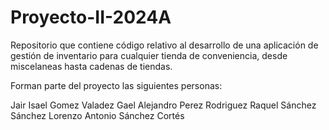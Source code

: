 # Proyecto-II-2024A
Repositorio que contiene código relativo
al desarrollo de una aplicación de gestión
de inventario para cualquier tienda de conveniencia,
desde miscelaneas hasta cadenas de tiendas.

Forman parte del proyecto las siguientes personas:

Jair Isael Gomez Valadez
Gael Alejandro Perez Rodriguez
Raquel Sánchez Sánchez
Lorenzo Antonio Sánchez Cortés

